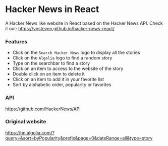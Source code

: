 # Hacker News in React

A Hacker News like website in React based on the Hacker News API.
Check it out: https://vnsteven.github.io/hacker-news-react/

### Features

- Click on the `Search Hacker News` logo to display all the stories
- Click on the `Algolia` logo to find a random story
- Type on the searchbar to find a story
- Click on an item to access to the website of the story
- Double click on an item to delete it
- Click on an item to add it in your favorite list
- Sort by alphabetic order, popularity or favorites

### API

https://github.com/HackerNews/API

### Original website

https://hn.algolia.com/?query=&sort=byPopularity&prefix&page=0&dateRange=all&type=story
